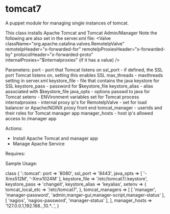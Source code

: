 tomcat7
=========

A puppet module for managing single instances of tomcat.

This class installs Apache Tomcat and Tomcat Admin/Manager
Note the following are also set in the server.xml file:
<Valve className="org.apache.catalina.valves.RemoteIpValve"
           remoteIpHeader="x-forwarded-for"
           remoteIpProxiesHeader="x-forwarded-by"
           protocolHeader="x-forwarded-proto"
           internalProxies="$internalproxies" (if it has a value)
        />

Parameters:
  port - port that Tomcat listens on
  ssl_port - if defined, the SSL port Tomcat listens on, setting this enables SSL
  max_threads - maxthreads setting in server.xml
  keystore_file - file that contains the java keystore for SSL
  keystore_pass - password for $keystore_file
  keystore_alias - alias associated with $keystore_file
  java_opts - options passwd to java for Tomcat
  setenv - ENVironment variables set for Tomcat process
  internalproxies - internal proxy ip's for RemoteIpValve - set for load balancer or Apache/NGINX proxy front end
  tomcat_manager - userids and their roles for Tomcat manager app
  manager_hosts - host ip's allowed access to /manager app

Actions:
  - Install Apache Tomcat and manager app
  - Manage Apache Service

Requires:

Sample Usage:

class { '::tomcat':
  port                              => '8080',
  ssl_port                          => '8443',
  java_opts                         => [ '-Xms512M', '-Xmx1024M' ],
  keystore_file                     => '/etc/tomcat7/.keystore',
  keystore_pass                     => 'changeit',
  keystore_alias                    => 'keyalias',
  setenv                            => {
                                        tomcat_local_etc => '/etc/tomcat7',
                                        },
  tomcat_managers                   => [
                                         [ 'manager', 'manager-password', 'admin,manger-gui,manager-script,manager-status' ],
                                         [ 'nagios', 'nagios-password', 'manager-status' ],
                                       ],
  manager_hosts                     => '127\.0\.0\.1,192\.168\.*\.*,10\.\*\.*\.*',
}

